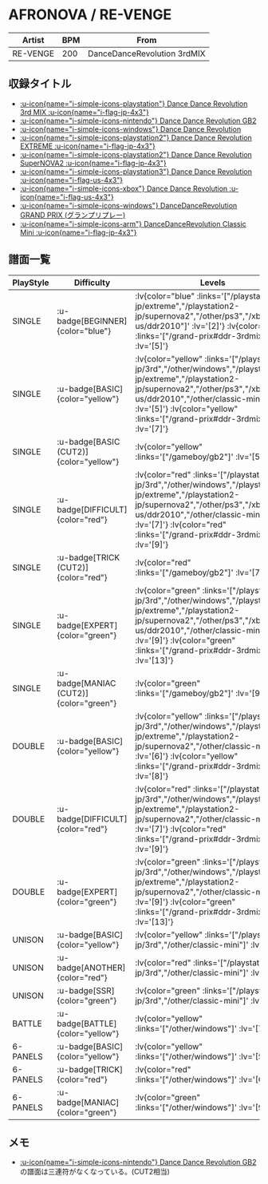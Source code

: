 # AFRONOVA / RE-VENGE

|Artist|BPM|From|
|------|---|----|
|RE-VENGE|200|DanceDanceRevolution 3rdMIX|

## 収録タイトル

- [ :u-icon{name="i-simple-icons-playstation"} Dance Dance Revolution 3rd MIX :u-icon{name="i-flag-jp-4x3"} ](/playstation-jp/3rd)
- [ :u-icon{name="i-simple-icons-nintendo"} Dance Dance Revolution GB2](/gameboy/gb2)
- [ :u-icon{name="i-simple-icons-windows"} Dance Dance Revolution](/other/windows)
- [ :u-icon{name="i-simple-icons-playstation2"} Dance Dance Revolution EXTREME :u-icon{name="i-flag-jp-4x3"} ](/playstation2-jp/extreme)
- [ :u-icon{name="i-simple-icons-playstation2"} Dance Dance Revolution SuperNOVA2 :u-icon{name="i-flag-jp-4x3"} ](/playstation2-jp/supernova2)
- [ :u-icon{name="i-simple-icons-playstation3"} Dance Dance Revolution :u-icon{name="i-flag-us-4x3"} ](/other/ps3)
- [ :u-icon{name="i-simple-icons-xbox"} Dance Dance Revolution :u-icon{name="i-flag-us-4x3"} ](/xbox360-us/ddr2010)
- [ :u-icon{name="i-simple-icons-windows"} DanceDanceRevolution GRAND PRIX (グランプリプレー)](/grand-prix#ddr-3rdmix)
- [ :u-icon{name="i-simple-icons-arm"} DanceDanceRevolution Classic Mini :u-icon{name="i-flag-jp-4x3"} ](/other/classic-mini)

## 譜面一覧

|PlayStyle|Difficulty|Levels|Notes|Movie|
|---------|----------|------|-----|-----|
|SINGLE| :u-badge[BEGINNER]{color="blue"} | :lv{color="blue" :links='["/playstation2-jp/extreme","/playstation2-jp/supernova2","/other/ps3","/xbox360-us/ddr2010"]' :lv='[2]'}  :lv{color="blue" :links='["/grand-prix#ddr-3rdmix"]' :lv='[5]'} |108/0||
|SINGLE| :u-badge[BASIC]{color="yellow"} | :lv{color="yellow" :links='["/playstation-jp/3rd","/other/windows","/playstation2-jp/extreme","/playstation2-jp/supernova2","/other/ps3","/xbox360-us/ddr2010","/other/classic-mini"]' :lv='[5]'}  :lv{color="yellow" :links='["/grand-prix#ddr-3rdmix"]' :lv='[7]'} |214/0||
|SINGLE| :u-badge[BASIC (CUT2)]{color="yellow"} | :lv{color="yellow" :links='["/gameboy/gb2"]' :lv='[5]'} |210/0||
|SINGLE| :u-badge[DIFFICULT]{color="red"} | :lv{color="red" :links='["/playstation-jp/3rd","/other/windows","/playstation2-jp/extreme","/playstation2-jp/supernova2","/other/ps3","/xbox360-us/ddr2010","/other/classic-mini"]' :lv='[7]'}  :lv{color="red" :links='["/grand-prix#ddr-3rdmix"]' :lv='[9]'} |244/0||
|SINGLE| :u-badge[TRICK (CUT2)]{color="red"} | :lv{color="red" :links='["/gameboy/gb2"]' :lv='[7]'} |240/0||
|SINGLE| :u-badge[EXPERT]{color="green"} | :lv{color="green" :links='["/playstation-jp/3rd","/other/windows","/playstation2-jp/extreme","/playstation2-jp/supernova2","/other/ps3","/xbox360-us/ddr2010","/other/classic-mini"]' :lv='[9]'}  :lv{color="green" :links='["/grand-prix#ddr-3rdmix"]' :lv='[13]'} |370/0||
|SINGLE| :u-badge[MANIAC (CUT2)]{color="green"} | :lv{color="green" :links='["/gameboy/gb2"]' :lv='[9]'} |360/0||
|DOUBLE| :u-badge[BASIC]{color="yellow"} | :lv{color="yellow" :links='["/playstation-jp/3rd","/other/windows","/playstation2-jp/extreme","/playstation2-jp/supernova2","/other/classic-mini"]' :lv='[6]'}  :lv{color="yellow" :links='["/grand-prix#ddr-3rdmix"]' :lv='[8]'} |233/0||
|DOUBLE| :u-badge[DIFFICULT]{color="red"} | :lv{color="red" :links='["/playstation-jp/3rd","/other/windows","/playstation2-jp/extreme","/playstation2-jp/supernova2","/other/classic-mini"]' :lv='[7]'}  :lv{color="red" :links='["/grand-prix#ddr-3rdmix"]' :lv='[9]'} |245/0||
|DOUBLE| :u-badge[EXPERT]{color="green"} | :lv{color="green" :links='["/playstation-jp/3rd","/other/windows","/playstation2-jp/extreme","/playstation2-jp/supernova2","/other/classic-mini"]' :lv='[9]'}  :lv{color="green" :links='["/grand-prix#ddr-3rdmix"]' :lv='[13]'} |357/0||
|UNISON| :u-badge[BASIC]{color="yellow"} | :lv{color="yellow" :links='["/playstation-jp/3rd","/other/classic-mini"]' :lv='[5]'} |||
|UNISON| :u-badge[ANOTHER]{color="red"} | :lv{color="red" :links='["/playstation-jp/3rd","/other/classic-mini"]' :lv='[7]'} |||
|UNISON| :u-badge[SSR]{color="green"} | :lv{color="green" :links='["/playstation-jp/3rd","/other/classic-mini"]' :lv='[9]'} |||
|BATTLE| :u-badge[BATTLE]{color="yellow"} | :lv{color="yellow" :links='["/other/windows"]' :lv='[7]'} |||
|6-PANELS| :u-badge[BASIC]{color="yellow"} | :lv{color="yellow" :links='["/other/windows"]' :lv='[5]'} |216/0||
|6-PANELS| :u-badge[TRICK]{color="red"} | :lv{color="red" :links='["/other/windows"]' :lv='[6]'} |235/0||
|6-PANELS| :u-badge[MANIAC]{color="green"} | :lv{color="green" :links='["/other/windows"]' :lv='[9]'} |374/0||

## メモ

- [ :u-icon{name="i-simple-icons-nintendo"} Dance Dance Revolution GB2](/gameboy/gb2)の譜面は三連符がなくなっている。(CUT2相当)
